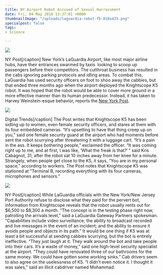 ```yaml
---
title: NY Airport Robot Accused of Sexual Harrassment
date: Fri, 04 May 2018 13:37:01 +0000
thumbnailImage: "/uploads/laguardia-robot-fb-810x425.png"
specialpost: false
tags:
- Science

---
```

![](http://newsattorneys.staging.wpengine.com/wp-content/uploads/2018/05/laguardia-robot-woman-1024x679.jpg) 

NY Post\[/caption\] New York’s LaGuardia Airport, like most major airline hubs, have their entrances swarmed by taxis  looking to scoop up passengers before their competitors. The cutthroat business has resulted in the cabs ignoring parking protocols and idling areas. To combat this, LaGuardia has used security officers on foot to shoo away the cabbies, but that ended three months ago when the airport deployed the Knightscope K5 robot. It was hoped that the robot would be able to cover more ground in a more effective manner than its human predecessor. Instead, it has taken to Harvey Weinstein-esque behavior, reports the [New York Post](https://nypost.com/2018/05/03/laguardia-airports-security-robot-is-giving-women-the-creeps/). 

![](http://newsattorneys.staging.wpengine.com/wp-content/uploads/2018/05/laguardia-robot-white-digital-trends-1024x674.jpg) 

Digital Trends\[/caption\] The Post writes that Knightscope K5 has been sidling up to women, even female security officers, and stares at them with its four embedded cameras. “It’s upsetting to have that thing creep up on you,” said one female security guard at the airport who had moments before sent the robot scurrying after threatening it with a luggage cart. “It’s a pain in the ass. It keeps bothering people,” exclaimed the officer. “It was coming right up to me, and at first, I was like, ‘What the freak is that?’ ” said Kris Cabagnot, 31, after the robot sat 10 inches away from her knee for a minute. Strangely, when people get close to the K5, it says, “You are in my personal space,” according to workers. The Post notes that Knightscope K5 was stationed at “Terminal B, recording everything with its four cameras, microphones and sensors.” 

![](http://newsattorneys.staging.wpengine.com/wp-content/uploads/2018/05/laguardia-robot-child-1024x682.jpg) 

NY Post\[/caption\] While LaGuardia officials with the New York/New Jersey Port Authority refuse to disclose what they paid for the pervert bot, information from Knightscope reveals that the robot usually rents out for $6,500 to $8,300 a month. “The concept is in the testing phase right now, patrolling the arrivals level,” said a LaGuardia Gateway Partners spokesman. “Capabilities include video surveillance; the ability to broadcast recorded and live messages in the event of an incident; and the ability to ensure it avoids people and objects in its path.” It would be one thing if K5 was at least a bit successful at sending cabbies scurrying, but the bot is entirely ineffective. “They just laugh at it. They walk around the bot and take people into their cars. It’s a waste of money,” said one high-level security specialist at the airport. “They could have renovated three of our bathrooms for the same money. We could have gotten some working sinks.” Cab drivers seem to also agree on the uselessness of K5. “I didn’t even notice it. I thought it was sales,” said an illicit cabdriver named Mohammad.